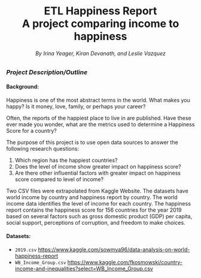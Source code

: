 <h1 align ="center"><span>ETL Happiness Report</span><br>A project comparing income to happiness</br></h1>
<h6 align ="center"><span>By Irina Yeager, Kiran Devanath, and Leslie Vazquez</span></h6>

### *Project Description/Outline*

#### Background:
Happiness is one of the most abstract terms in the world. What makes you happy? Is it money, love, family, or perhaps your career? 

Often, the reports of the happiest place to live in are published. Have these ever made you wonder, what are the metrics used to determine a Happiness Score for a country?

The purpose of this project is to use open data sources to answer the following research questions: 
1. Which region has the happiest countries? 
2. Does the level of income show greater impact on happiness score? 
3. Are there other influential factors with greater impact on happiness score compared to level of income?

Two CSV files were extrapolated from Kaggle Website. The datasets have world income by country and happiness report by country. The world income data identifies the level of income for each country. The happiness report contains the happiness score for 156 countries for the year 2019 based on several factors such as gross domestic product (GDP) per capita, social support, perceptions of corruption, and freedom to make choices. 

#### Datasets:
- `2019.csv` https://www.kaggle.com/sowmya96/data-analysis-on-world-happiness-report
- `WB_Income_Group.csv` https://www.kaggle.com/fkosmowski/country-income-and-inequalities?select=WB_Income_Group.csv


